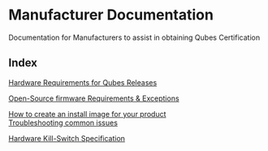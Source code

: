 <h1>Manufacturer Documentation</h1>

Documentation for Manufacturers to assist in obtaining Qubes Certification  

<h2>Index</h2>

[Hardware Requirements for Qubes Releases]()  

[Open-Source firmware Requirements & Exceptions]()  


[How to create an install image for your product]()  
[Troubleshooting common issues]()  


[Hardware Kill-Switch Specification]()  
